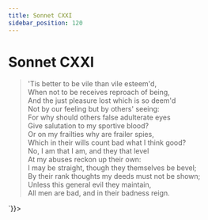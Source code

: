 ```yaml
---
title: Sonnet CXXI
sidebar_position: 120
---
```

<div dangerouslySetInnerHTML={{__html: `<div><HTML><HEAD><TITLE>Sonnet CXXI</TITLE></HEAD>
<BODY><H1>Sonnet CXXI</H1>

<BLOCKQUOTE>'Tis better to be vile than vile esteem'd,<BR>
When not to be receives reproach of being,<BR>
And the just pleasure lost which is so deem'd<BR>
Not by our feeling but by others' seeing:<BR>
For why should others false adulterate eyes<BR>
Give salutation to my sportive blood?<BR>
Or on my frailties why are frailer spies,<BR>
Which in their wills count bad what I think good?<BR>
No, I am that I am, and they that level<BR>
At my abuses reckon up their own:<BR>
I may be straight, though they themselves be bevel;<BR>
By their rank thoughts my deeds must not be shown;<BR>
  Unless this general evil they maintain,<BR>
  All men are bad, and in their badness reign.<BR>
</BLOCKQUOTE>

</BODY></HTML>
</div>`}}></div>